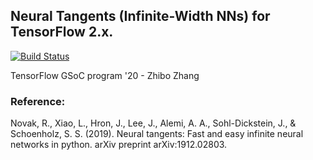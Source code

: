 ## Neural Tangents (Infinite-Width NNs) for TensorFlow 2.x.

[![Build Status](https://travis-ci.com/DarrenZhang01/TensorFlow_GSoC.svg?branch=master)](https://travis-ci.com/DarrenZhang01/TensorFlow_GSoC)

TensorFlow GSoC program '20 - Zhibo Zhang

### Reference:

Novak, R., Xiao, L., Hron, J., Lee, J., Alemi, A. A., Sohl-Dickstein, J., & Schoenholz, S. S. (2019). Neural tangents: Fast and easy infinite neural networks in python. arXiv preprint arXiv:1912.02803.
